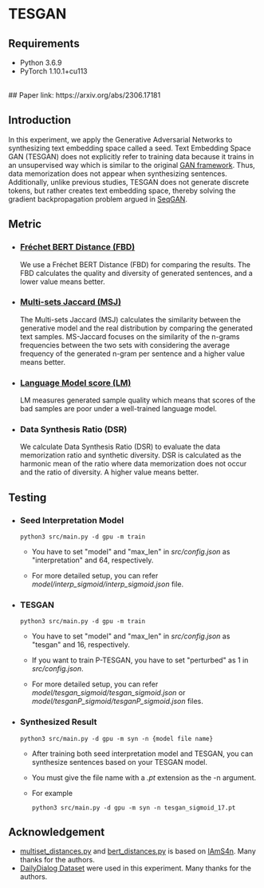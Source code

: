 # TESGAN
## Requirements
* Python 3.6.9
* PyTorch 1.10.1+cu113
<br>
## Paper
link: https://arxiv.org/abs/2306.17181

## Introduction
In this experiment, we apply the Generative Adversarial Networks to synthesizing text embedding space called a seed.
Text Embedding Space GAN (TESGAN) does not explicitly refer to training data because it trains in an unsupervised way which is similar to the original [GAN framework](https://proceedings.neurips.cc/paper/2014/file/5ca3e9b122f61f8f06494c97b1afccf3-Paper.pdf).
Thus, data memorization does not appear when synthesizing sentences.
Additionally, unlike previous studies, TESGAN does not generate discrete tokens, but rather creates text embedding space, thereby solving the gradient backpropagation problem argued in [SeqGAN](https://github.com/LantaoYu/SeqGAN).
<br>

## Metric
* ### [Fréchet BERT Distance (FBD)](https://github.com/IAmS4n/TextGenerationEvaluationMetrics)
    We use a Fréchet BERT Distance (FBD) for comparing the results.
    The FBD calculates the quality and diversity of generated sentences, and a lower value means better.

* ### [Multi-sets Jaccard (MSJ)](https://github.com/IAmS4n/TextGenerationEvaluationMetrics)
    The Multi-sets Jaccard (MSJ) calculates the similarity between the generative model and the real distribution by comparing the generated text samples.
    MS-Jaccard focuses on the similarity of the n-grams frequencies between the two sets with considering the average frequency of the generated n-gram per sentence and a higher value means better.

* ### [Language Model score (LM)](https://github.com/pclucas14/GansFallingShort)
    LM measures generated sample quality which means that scores of the bad samples are poor under a well-trained language model.

* ### Data Synthesis Ratio (DSR)
    We calculate Data Synthesis Ratio (DSR) to evaluate the data memorization ratio and synthetic diversity.
    DSR is calculated as the harmonic mean of the ratio where data memorization does not occur and the ratio of diversity.
    A higher value means better.


## Testing
* ### Seed Interpretation Model
    ```
    python3 src/main.py -d gpu -m train
    ```
    * You have to set "model" and "max_len" in *src/config.json* as "interpretation" and 64, respectively.

    * For more detailed setup, you can refer *model/interp_sigmoid/interp_sigmoid.json* file.

* ### TESGAN
    ```
    python3 src/main.py -d gpu -m train
    ```
    * You have to set "model" and "max_len" in *src/config.json* as "tesgan" and 16, respectively.
    
    * If you want to train P-TESGAN, you have to set "perturbed" as 1 in *src/config.json*.

    * For more detailed setup, you can refer *model/tesgan_sigmoid/tesgan_sigmoid.json* or *model/tesganP_sigmoid/tesganP_sigmoid.json* files.

* ### Synthesized Result
    ```
    python3 src/main.py -d gpu -m syn -n {model file name}
    ```
    * After training both seed interpretation model and TESGAN, you can synthesize sentences based on your TESGAN model.
    
    * You must give the file name with a *.pt* extension as the -n argument.

    * For example
        ```
        python3 src/main.py -d gpu -m syn -n tesgan_sigmoid_17.pt
        ```
## Acknowledgement
* [multiset_distances.py](https://github.com/ljm565/TESGAN/blob/master/etc/multiset_distances.py) and [bert_distances.py](https://github.com/ljm565/TESGAN/blob/master/etc/bert_distances.py) is based on [IAmS4n](https://github.com/IAmS4n/TextGenerationEvaluationMetrics). Many thanks for the authors.
* [DailyDialog Dataset](https://github.com/facebookresearch/EmpatheticDialogues) were used in this experiment. Many thanks for the authors.